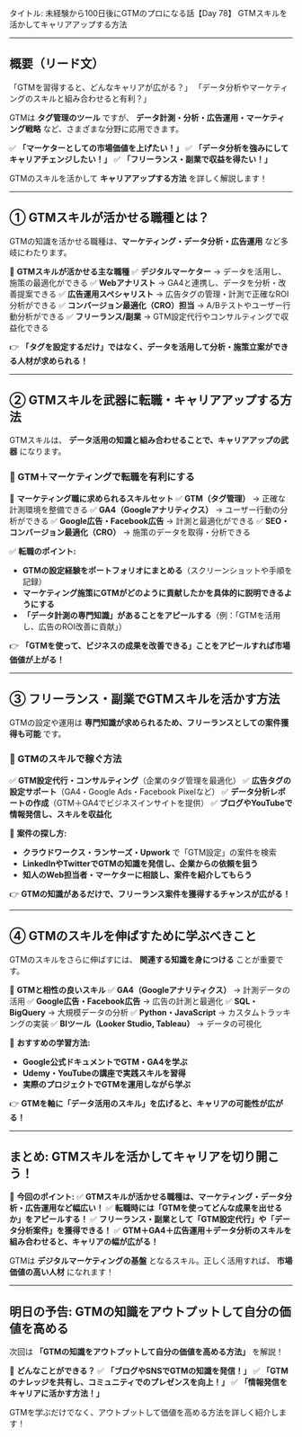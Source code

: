 タイトル: 未経験から100日後にGTMのプロになる話【Day 78】
GTMスキルを活かしてキャリアアップする方法

---

## **概要（リード文）**

「GTMを習得すると、どんなキャリアが広がる？」
「データ分析やマーケティングのスキルと組み合わせると有利？」

GTMは **タグ管理のツール** ですが、 **データ計測・分析・広告運用・マーケティング戦略** など、さまざまな分野に応用できます。

✅ **「マーケターとしての市場価値を上げたい！」**
✅ **「データ分析を強みにしてキャリアチェンジしたい！」**
✅ **「フリーランス・副業で収益を得たい！」**

GTMのスキルを活かして **キャリアアップする方法** を詳しく解説します！

---

## **① GTMスキルが活かせる職種とは？**

GTMの知識を活かせる職種は、**マーケティング・データ分析・広告運用** など多岐にわたります。

📌 **GTMスキルが活かせる主な職種**
✅ **デジタルマーケター** → データを活用し、施策の最適化ができる
✅ **Webアナリスト** → GA4と連携し、データを分析・改善提案できる
✅ **広告運用スペシャリスト** → 広告タグの管理・計測で正確なROI分析ができる
✅ **コンバージョン最適化（CRO）担当** → A/Bテストやユーザー行動分析ができる
✅ **フリーランス/副業** → GTM設定代行やコンサルティングで収益化できる

👉 **「タグを設定するだけ」ではなく、データを活用して分析・施策立案ができる人材が求められる！**

---

## **② GTMスキルを武器に転職・キャリアアップする方法**

GTMスキルは、 **データ活用の知識と組み合わせることで、キャリアアップの武器** になります。

### **🔹 GTM＋マーケティングで転職を有利にする**

📌 **マーケティング職に求められるスキルセット**
✅ **GTM（タグ管理）** → 正確な計測環境を整備できる
✅ **GA4（Googleアナリティクス）** → ユーザー行動の分析ができる
✅ **Google広告・Facebook広告** → 計測と最適化ができる
✅ **SEO・コンバージョン最適化（CRO）** → 施策のデータを取得・分析できる

✅ **転職のポイント:**
- **GTMの設定経験をポートフォリオにまとめる**（スクリーンショットや手順を記録）
- **マーケティング施策にGTMがどのように貢献したかを具体的に説明できるようにする**
- **「データ計測の専門知識」があることをアピールする**（例：「GTMを活用し、広告のROI改善に貢献」）

👉 **「GTMを使って、ビジネスの成果を改善できる」ことをアピールすれば市場価値が上がる！**

---

## **③ フリーランス・副業でGTMスキルを活かす方法**

GTMの設定や運用は **専門知識が求められるため、フリーランスとしての案件獲得も可能** です。

### **🔹 GTMのスキルで稼ぐ方法**
✅ **GTM設定代行・コンサルティング**（企業のタグ管理を最適化）
✅ **広告タグの設定サポート**（GA4・Google Ads・Facebook Pixelなど）
✅ **データ分析レポートの作成**（GTM＋GA4でビジネスインサイトを提供）
✅ **ブログやYouTubeで情報発信し、スキルを収益化**

📌 **案件の探し方:**
- **クラウドワークス・ランサーズ・Upwork** で「GTM設定」の案件を検索
- **LinkedInやTwitterでGTMの知識を発信し、企業からの依頼を狙う**
- **知人のWeb担当者・マーケターに相談し、案件を紹介してもらう**

👉 **GTMの知識があるだけで、フリーランス案件を獲得するチャンスが広がる！**

---

## **④ GTMのスキルを伸ばすために学ぶべきこと**

GTMのスキルをさらに伸ばすには、 **関連する知識を身につける** ことが重要です。

📌 **GTMと相性の良いスキル**
✅ **GA4（Googleアナリティクス）** → 計測データの活用
✅ **Google広告・Facebook広告** → 広告の計測と最適化
✅ **SQL・BigQuery** → 大規模データの分析
✅ **Python・JavaScript** → カスタムトラッキングの実装
✅ **BIツール（Looker Studio, Tableau）** → データの可視化

🔹 **おすすめの学習方法:**
- **Google公式ドキュメントでGTM・GA4を学ぶ**
- **Udemy・YouTubeの講座で実践スキルを習得**
- **実際のプロジェクトでGTMを運用しながら学ぶ**

👉 **GTMを軸に「データ活用のスキル」を広げると、キャリアの可能性が広がる！**

---

## **まとめ: GTMスキルを活かしてキャリアを切り開こう！**

📌 **今回のポイント:**
✅ **GTMスキルが活かせる職種は、マーケティング・データ分析・広告運用など幅広い！**
✅ **転職時には「GTMを使ってどんな成果を出せるか」をアピールする！**
✅ **フリーランス・副業として「GTM設定代行」や「データ分析案件」を獲得できる！**
✅ **GTM＋GA4＋広告運用＋データ分析のスキルを組み合わせると、キャリアの幅が広がる！**

GTMは **デジタルマーケティングの基盤** となるスキル。正しく活用すれば、 **市場価値の高い人材** になれます！

---

## **明日の予告: GTMの知識をアウトプットして自分の価値を高める**

次回は **「GTMの知識をアウトプットして自分の価値を高める方法」** を解説！

📌 **どんなことができる？**
✅ **「ブログやSNSでGTMの知識を発信！」**
✅ **「GTMのナレッジを共有し、コミュニティでのプレゼンスを向上！」**
✅ **「情報発信をキャリアに活かす方法！」**

GTMを学ぶだけでなく、アウトプットして価値を高める方法を詳しく紹介します！

